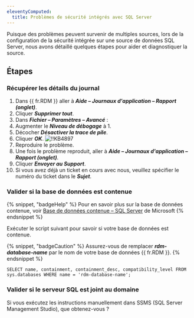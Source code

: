 ```yaml
---
eleventyComputed:
  title: Problèmes de sécurité intégrés avec SQL Server
---
```

Puisque des problèmes peuvent survenir de multiples sources, lors de la configuration de la sécurité intégrée sur une source de données SQL Server, nous avons détaillé quelques étapes pour aider et diagnostiquer la source.

## Étapes

### Récupérer les détails du journal
1. Dans {{ fr.RDM }} aller à ***Aide – Journaux d'application – Rapport (onglet)***.
1. Cliquer ***Supprimer tout***.
1. Dans ***Fichier – Paramètres – Avancé*** :
1. Augmenter le ***Niveau de débogage*** à 1.
1. Décocher ***Désactiver la trace de pile***.
1. Cliquer ***OK***.
![!!KB4897](https://cdnweb.devolutions.net/docs/docs_en_kb_KB4897.png)
1. Reproduire le problème.
1. Une fois le problème reproduit, aller à ***Aide – Journaux d'application – Rapport (onglet)***.
1. Cliquer ***Envoyer au Support***.
1. Si vous avez déjà un ticket en cours avec nous, veuillez spécifier le numéro du ticket dans le ***Sujet***.

### Valider si la base de données est contenue
{% snippet, "badgeHelp" %}
Pour en savoir plus sur la base de données contenue, voir [Base de données contenue – SQL Server](https://docs.microsoft.com/en-us/sql/relational-databases/security/contained-database-users-making-your-database-portable?view=sql-server-ver15) de Microsoft
{% endsnippet %}

Exécuter le script suivant pour savoir si votre base de données est contenue.

{% snippet, "badgeCaution" %}
Assurez-vous de remplacer ***rdm-database-name*** par le nom de votre base de données {{ fr.RDM }}.
{% endsnippet %}

`SELECT name, containment, containment_desc, compatibility_level FROM sys.databases WHERE name = 'rdm-database-name';`

### Valider si le serveur SQL est joint au domaine
Si vous exécutez les instructions manuellement dans SSMS (SQL Server Management Studio), que obtenez-vous ?
